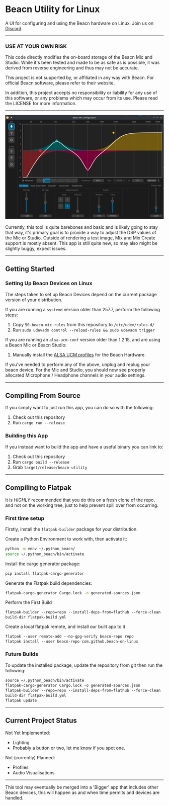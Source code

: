 # Beacn Utility for Linux

A UI for configuring and using the Beacn hardware on Linux. Join us on [Discord](https://discord.gg/PdsscuEhMh).

***

### USE AT YOUR OWN RISK

This code directly modifies the on-board storage of the Beacn Mic and Studio. While it's been tested and made to
be as safe as is possible, it was derived from reverse engineering and thus may not be accurate.

This project is not supported by, or affiliated in any way with Beacn. For official Beacn software, please refer
to their website.

In addition, this project accepts no responsibility or liability for any use of this software, or any problems
which may occur from its use. Please read the LICENSE for more information.

***
![img.png](.github/resources/img.png)

Currently, this tool is quite barebones and basic and is likely going to stay that way, it's primary goal is to provide
a way to adjust the DSP values of the Mic or Studio. Outside of rendering a test image, Mix and Mix Create support is
mostly absent. This app is still quite new, so may also might be slightly buggy, expect issues.
***

## Getting Started

### Setting Up Beacn Devices on Linux

The steps taken to set up Beacn Devices depend on the current package version of your distribution.

If you are running a `systemd` version older than 257.7, perform the following steps:
1) Copy `50-beacn-mic.rules` from this repository to `/etc/udev/rules.d/`
2) Run `sudo udevadm control --reload-rules && sudo udevadm trigger` 

If you are running an `alsa-ucm-conf` version older than 1.2.15, and are using a Beacn Mic or Beacn Studio:
1) Manually install the [ALSA UCM profiles](https://github.com/beacn-on-linux/beacn-ucm-profiles) for the Beacn Hardware.

If you've needed to perform any of the above, unplug and replug your beacn device. For the Mic and Studio, you should
now see properly allocated Microphone / Headphone channels in your audio settings.
***

## Compiling From Source

If you simply want to just run this app, you can do so with the following:

1) Check out this repository
2) Run `cargo run --release`

### Building this App

If you instead want to build the app and have a useful binary you can link to:

1) Check out this repository
2) Run `cargo build --release`
3) Grab `target/release/beacn-utility`

***

## Compiling to Flatpak

It is *HIGHLY* recommended that you do this on a fresh clone of the repo, and not on the working tree, just
to help prevent spill over from occurring.

### First time setup
Firstly, install the `flatpak-builder` package for your distribution.

Create a Python Environment to work with, then activate it: 
```sh 
python -m venv ~/.python_beacn/
source ~/.python_beacn/bin/activate
```

Install the cargo generator package:
```sh
pip install flatpak-cargo-generator
```

Generate the Flatpak build dependencies:
```sh
flatpak-cargo-generator Cargo.lock -o generated-sources.json
```

Perform the First Build
```shell
flatpak-builder --repo=repo --install-deps-from=flathub --force-clean build-dir flatpak-build.yml
```

Create a local flatpak remote, and install our built app to it
```shell
flatpak --user remote-add --no-gpg-verify beacn-repo repo
flatpak install --user beacn-repo com.github.beacn-on-linux
```

### Future Builds
To update the installed package, update the repository from git then run the following:
```shell
source ~/.python_beacn/bin/activate
flatpak-cargo-generator Cargo.lock -o generated-sources.json
flatpak-builder --repo=repo --install-deps-from=flathub --force-clean build-dir flatpak-build.yml
flatpak update
```

***
## Current Project Status

Not Yet Implemented:
* Lighting
* Probably a button or two, let me know if you spot one.

Not (currently) Planned:
* Profiles
* Audio Visualisations

***

This tool may eventually be merged into a 'Bigger' app that includes other Beacn devices, this will happen as and
when time permits and devices are handled.